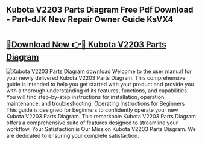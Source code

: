 ## Kubota V2203 Parts Diagram Free Pdf Download - Part-dJK New Repair Owner Guide KsVX4

# <h2><a href="http://dfum5n.blite.top/?on=Kubota+V2203+Parts+Diagram">🔗Download New 👉🔴 Kubota V2203 Parts Diagram</a></h2>

[![Kubota V2203 Parts Diagram download](https://i.imgur.com/lujVjoI.png)](http://dfum5n.blite.top/?on=Kubota+V2203+Parts+Diagram)
Welcome to the user manual for your newly delivered Kubota V2203 Parts Diagram. This comprehensive guide is intended to help you get started with your product and provide you with a thorough understanding of its features, functions, and capabilities. You will find step-by-step instructions for installation, operation, maintenance, and troubleshooting. Operating Instructions for Beginners This guide is designed for beginners to confidently operate your new Kubota V2203 Parts Diagram. This remarkable Kubota V2203 Parts Diagram offers a comprehensive suite of features designed to streamline your workflow. Your Satisfaction is Our Mission Kubota V2203 Parts Diagram. We are dedicated to ensuring your complete satisfaction.
